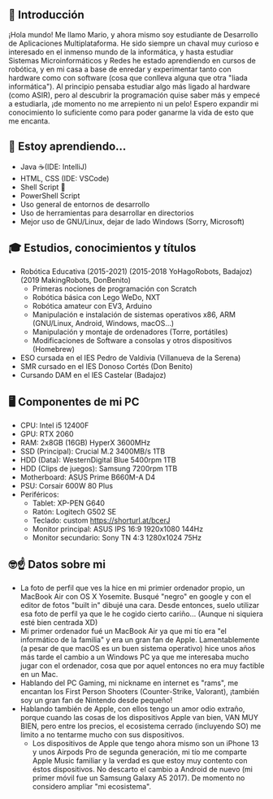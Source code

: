 ## 👋 Introducción

¡Hola mundo! Me llamo Mario, y ahora mismo soy estudiante de Desarrollo de Aplicaciones Multiplataforma. He sido siempre un chaval muy curioso e interesado en el inmenso mundo de la informática, y hasta estudiar Sistemas Microinformáticos y Redes he estado aprendiendo en cursos de robótica, y en mi casa a base de enredar y experimentar tanto con hardware como con software (cosa que conlleva alguna que otra "liada informática"). Al principio pensaba estudiar algo más ligado al hardware (como ASIR), pero al descubrir la programación quise saber más y empecé a estudiarla, ¡de momento no me arrepiento ni un pelo! Espero expandir mi conocimiento lo suficiente como para poder ganarme la vida de esto que me encanta.

## 🌱 Estoy aprendiendo...

+ Java ☕(IDE: IntelliJ)
+ HTML, CSS (IDE: VSCode)
+ Shell Script 🐚
+ PowerShell Script 
+ Uso general de entornos de desarrollo
+ Uso de herramientas para desarrollar en directorios
+ Mejor uso de GNU/Linux, dejar de lado Windows (Sorry, Microsoft)

## 🎓 Estudios, conocimientos y títulos

+ Robótica Educativa (2015-2021) (2015-2018 YoHagoRobots, Badajoz) (2019 MakingRobots, DonBenito)
  + Primeras nociones de programación con Scratch
  + Robótica básica con Lego WeDo, NXT
  + Robótica amateur con EV3, Arduino
  + Manipulación e instalación de sistemas operativos x86, ARM (GNU/Linux, Android, Windows, macOS...)
  + Manipulación y montaje de ordenadores (Torre, portátiles)
  + Modificaciones de Software a consolas y otros dispositivos (Homebrew)
+ ESO cursada en el IES Pedro de Valdivia (Villanueva de la Serena)
+ SMR cursado en el IES Donoso Cortés (Don Benito)
+ Cursando DAM en el IES Castelar (Badajoz)

## 🖥️ Componentes de mi PC
+ CPU: Intel i5 12400F
+ GPU: RTX 2060
+ RAM: 2x8GB (16GB) HyperX 3600MHz
+ SSD (Principal): Crucial M.2 3400MB/s 1TB
+ HDD (Data): WesternDigital Blue 5400rpm 1TB
+ HDD (Clips de juegos): Samsung 7200rpm 1TB
+ Motherboard: ASUS Prime B660M-A D4
+ PSU: Corsair 600W 80 Plus
+ Periféricos:
  + Tablet: XP-PEN G640
  + Ratón: Logitech G502 SE
  + Teclado: custom https://shorturl.at/bcerJ
  + Monitor principal: ASUS IPS 16:9 1920x1080 144Hz
  + Monitor secundario: Sony TN 4:3 1280x1024 75Hz

## 🤓☝️ Datos sobre mi

+ La foto de perfil que ves la hice en mi primier ordenador propio, un MacBook Air con OS X Yosemite. Busqué "negro" en google y con el editor de fotos "built in" dibujé una cara. Desde entonces, suelo utilizar esa foto de perfil ya que le he cogido cierto cariño... (Aunque ni siquiera esté bien centrada XD)
+ Mi primer ordenador fué un MacBook Air ya que mi tío era "el informático de la familia" y era un gran fan de Apple. Lamentablemente (a pesar de que macOS es un buen sistema operativo) hice unos años más tarde el cambio a un Windows PC ya que me interesaba mucho jugar con el ordenador, cosa que por aquel entonces no era muy factible en un Mac.
+ Hablando del PC Gaming, mi nickname en internet es "rams", me encantan los First Person Shooters (Counter-Strike, Valorant), ¡también soy un gran fan de Nintendo desde pequeño!
+ Hablando también de Apple, con ellos tengo un amor odio extraño, porque cuando las cosas de los dispositivos Apple van bien, VAN MUY BIEN, pero entre los precios, el ecosistema cerrado (incluyendo SO) me limito a no tentarme mucho con sus dispositivos.
  + Los dispositivos de Apple que tengo ahora mismo son un iPhone 13 y unos Airpods Pro de segunda generación, mi tío me comparte Apple Music familiar y la verdad es que estoy muy contento con éstos dispositivos. No descarto el cambio a Android de nuevo (mi primer móvil fue un Samsung Galaxy A5 2017). De momento no considero ampliar "mi ecosistema".
